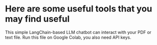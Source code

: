 # Here are some useful tools that you may find useful

This simple LangChain-based LLM chatbot can interact with your PDF or text file. Run this file on Google Colab, you also need API keys. 

